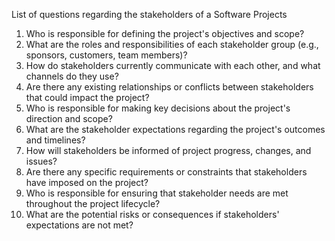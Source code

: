 List of questions regarding the stakeholders of a Software Projects

1. Who is responsible for defining the project's objectives and scope?
2. What are the roles and responsibilities of each stakeholder group (e.g., sponsors, customers, team members)?
3. How do stakeholders currently communicate with each other, and what channels do they use?
4. Are there any existing relationships or conflicts between stakeholders that could impact the project?
5. Who is responsible for making key decisions about the project's direction and scope?
6. What are the stakeholder expectations regarding the project's outcomes and timelines?
7. How will stakeholders be informed of project progress, changes, and issues?
8. Are there any specific requirements or constraints that stakeholders have imposed on the project?
9. Who is responsible for ensuring that stakeholder needs are met throughout the project lifecycle?
10. What are the potential risks or consequences if stakeholders' expectations are not met?

